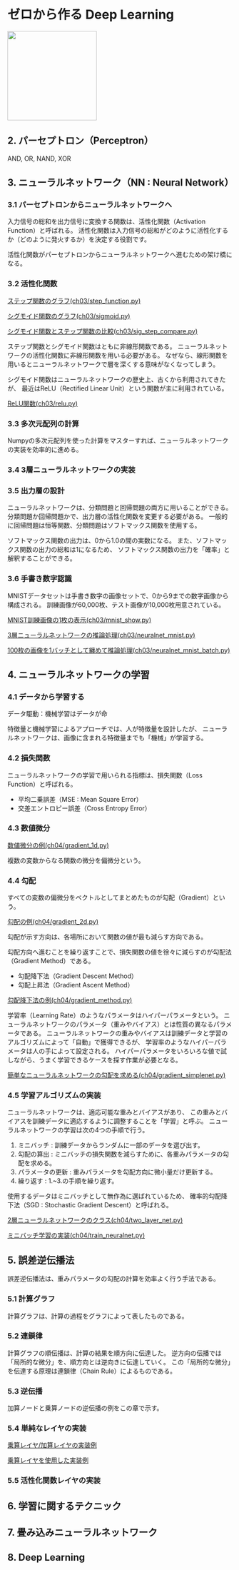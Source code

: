 # ゼロから作る Deep Learning

[<img src="https://raw.githubusercontent.com/oreilly-japan/deep-learning-from-scratch/images/deep-learning-from-scratch.png" width="200px">](https://www.oreilly.co.jp/books/9784873117584/)

## 2. パーセプトロン（Perceptron）

AND, OR, NAND, XOR

## 3. ニューラルネットワーク（NN : Neural Network）

### 3.1 パーセプトロンからニューラルネットワークへ

入力信号の総和を出力信号に変換する関数は、活性化関数（Activation Function）と呼ばれる。
活性化関数は入力信号の総和がどのように活性化するか（どのように発火するか）を決定する役割です。

活性化関数がパーセプトロンからニューラルネットワークへ進むための架け橋になる。

### 3.2 活性化関数

[ステップ関数のグラフ(ch03/step_function.py)](ch03/step_function.py)

[シグモイド関数のグラフ(ch03/sigmoid.py)](ch03/sigmoid.py)

[シグモイド関数とステップ関数の比較(ch03/sig_step_compare.py)](ch03/sig_step_compare.py)

ステップ関数とシグモイド関数はともに非線形関数である。
ニューラルネットワークの活性化関数に非線形関数を用いる必要がある。
なぜなら、線形関数を用いるとニューラルネットワークで層を深くする意味がなくなってしまう。

シグモイド関数はニューラルネットワークの歴史上、古くから利用されてきたが、
最近はReLU（Rectified Linear Unit）という関数が主に利用されている。

[ReLU関数(ch03/relu.py)](ch03/relu.py)

### 3.3 多次元配列の計算

Numpyの多次元配列を使った計算をマスターすれば、ニューラルネットワークの実装を効率的に進める。

### 3.4 3層ニューラルネットワークの実装

### 3.5 出力層の設計

ニューラルネットワークは、分類問題と回帰問題の両方に用いることができる。
分類問題か回帰問題かで、出力層の活性化関数を変更する必要がある。
一般的に回帰問題は恒等関数、分類問題はソフトマックス関数を使用する。

ソフトマックス関数の出力は、0から1.0の間の実数になる。
また、ソフトマックス関数の出力の総和は1になるため、
ソフトマックス関数の出力を「確率」と解釈することができる。

### 3.6 手書き数字認識

MNISTデータセットは手書き数字の画像セットで、0から9までの数字画像から構成される。
訓練画像が60,000枚、テスト画像が10,000枚用意されている。

[MNIST訓練画像の1枚の表示(ch03/mnist_show.py)](ch03/mnist_show.py)

[3層ニューラルネットワークの推論処理(ch03/neuralnet_mnist.py)](ch03/neuralnet_mnist.py)

[100枚の画像を1バッチとして纏めて推論処理(ch03/neuralnet_mnist_batch.py)](ch03/neuralnet_mnist_batch.py)

## 4. ニューラルネットワークの学習

### 4.1 データから学習する

データ駆動：機械学習はデータが命

特徴量と機械学習によるアプローチでは、人が特徴量を設計したが、
ニューラルネットワークは、画像に含まれる特徴量までも「機械」が学習する。

### 4.2 損失関数

ニューラルネットワークの学習で用いられる指標は、損失関数（Loss Function）と呼ばれる。

* 平均二乗誤差（MSE : Mean Square Error）
* 交差エントロピー誤差（Cross Entropy Error）

### 4.3 数値微分

[数値微分の例(ch04/gradient_1d.py)](ch04/gradient_1d.py)

複数の変数からなる関数の微分を偏微分という。

### 4.4 勾配

すべての変数の偏微分をベクトルとしてまとめたものが勾配（Gradient）という。

[勾配の例(ch04/gradient_2d.py)](ch04/gradient_2d.py)

勾配が示す方向は、各場所において関数の値が最も減らす方向である。

勾配方向へ進むことを繰り返すことで、損失関数の値を徐々に減らすのが勾配法（Gradient Method）である。

* 勾配降下法（Gradient Descent Method）
* 勾配上昇法（Gradient Ascent Method）

[勾配降下法の例(ch04/gradient_method.py)](ch04/gradient_method.py)

学習率（Learning Rate）のようなパラメータはハイパーパラメータという。
ニューラルネットワークのパラメータ（重みやバイアス）とは性質の異なるパラメータである。
ニューラルネットワークの重みやバイアスは訓練データと学習のアルゴリズムによって「自動」で獲得できるが、
学習率のようなハイパーパラメータは人の手によって設定される。
ハイパーパラメータをいろいろな値で試しながら、うまく学習できるケースを探す作業が必要となる。

[簡単なニューラルネットワークの勾配を求める(ch04/gradient_simplenet.py)](ch04/gradient_simplenet.py)

### 4.5 学習アルゴリズムの実装

ニューラルネットワークは、適応可能な重みとバイアスがあり、
この重みとバイアスを訓練データに適応するように調整することを「学習」と呼ぶ。
ニューラルネットワークの学習は次の4つの手順で行う。

1. ミニバッチ : 訓練データからランダムに一部のデータを選び出す。
2. 勾配の算出 : ミニバッチの損失関数を減らすために、各重みパラメータの勾配を求める。
3. パラメータの更新 : 重みパラメータを勾配方向に微小量だけ更新する。
4. 繰り返す : 1.~3.の手順を繰り返す。

使用するデータはミニバッチとして無作為に選ばれているため、
確率的勾配降下法（SGD : Stochastic Gradient Descent）と呼ばれる。

[2層ニューラルネットワークのクラス(ch04/two_layer_net.py)](ch04/two_layer_net.py)

[ミニバッチ学習の実装(ch04/train_neuralnet.py)](ch04/train_neuralnet.py)

## 5. 誤差逆伝播法

誤差逆伝播法は、重みパラメータの勾配の計算を効率よく行う手法である。

### 5.1 計算グラフ

計算グラフは、計算の過程をグラフによって表したものである。

### 5.2 連鎖律

計算グラフの順伝播は、計算の結果を順方向に伝達した。
逆方向の伝播では「局所的な微分」を、順方向とは逆向きに伝達していく。
この「局所的な微分」を伝達する原理は連鎖律（Chain Rule）によるものである。

### 5.3 逆伝播

加算ノードと乗算ノードの逆伝播の例をこの章で示す。

### 5.4 単純なレイヤの実装

[乗算レイヤ/加算レイヤの実装例](ch05/layer_naive.py)

[乗算レイヤを使用した実装例](ch05/buy_apple.py)

### 5.5 活性化関数レイヤの実装


## 6. 学習に関するテクニック

## 7. 畳み込みニューラルネットワーク

## 8. Deep Learning
